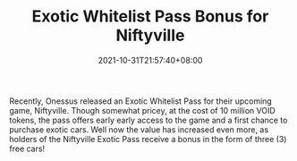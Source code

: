 ﻿---
title: "Exotic Whitelist Pass Bonus for Niftyville"
date: 2021-10-31T21:57:40+08:00
lastmod: 2021-10-31T16:45:40+08:00
draft: false
authors: ["Edric"]
description: "Recently, Onessus released an Exotic Whitelist Pass for their upcoming game, Niftyville. Though somewhat pricey, at the cost of 10 million VOID tokens, the pass offers early early access to the game and a first chance to purchase exotic cars. Well now the value has increased even more, as holders of the Niftyville Exotic Pass receive a bonus in the form of three (3) free cars!"
featuredImage: "exotic-whitelist-pass-bonus-for-niftyville.png"
tags: ["Virtual World","Play to Earn"]
categories: ["news"]
news: ["Virtual World"]
weight: 
lightgallery: true
pinned: false
recommend: false
recommend1: false
---

Recently, Onessus released an Exotic Whitelist Pass for their upcoming game, Niftyville. Though somewhat pricey, at the cost of 10 million VOID tokens, the pass offers early early access to the game and a first chance to purchase exotic cars. Well now the value has increased even more, as holders of the Niftyville Exotic Pass receive a bonus in the form of three (3) free cars!

<!--more-->

